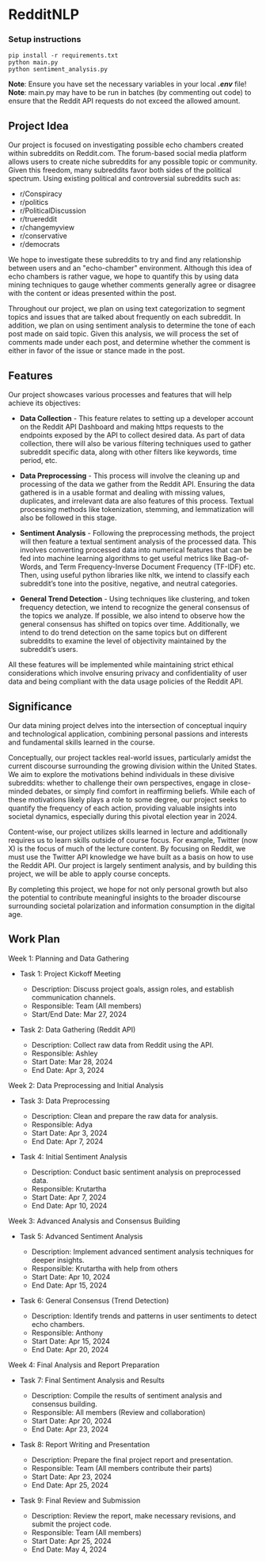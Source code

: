 # RedditNLP

### Setup instructions
```
pip install -r requirements.txt
python main.py
python sentiment_analysis.py
```

**Note**: Ensure you have set the necessary variables in your local ***.env*** file!
**Note**: main.py may have to be run in batches (by commenting out code) to ensure that the Reddit API requests do not exceed the allowed amount. 

## Project Idea

Our project is focused on investigating possible echo chambers created within subreddits on Reddit.com. The forum-based social media platform allows users to create niche subreddits for any possible topic or community. Given this freedom, many subreddits favor both sides of the political spectrum. Using existing political and controversial subreddits such as:
* r/Conspiracy
* r/politics
* r/PoliticalDiscussion
* r/truereddit
* r/changemyview
* r/conservative 
* r/democrats

We hope to investigate these subreddits to try and find any relationship between users and an "echo-chamber" environment. Although this idea of echo chambers is rather vague, we hope to quantify this by using data mining techniques to gauge whether comments generally agree or disagree with the content or ideas presented within the post. 

Throughout our project, we plan on using text categorization to segment topics and issues that are talked about frequently on each subreddit. In addition, we plan on using sentiment analysis to determine the tone of each post made on said topic. Given this analysis, we will process the set of comments made under each post, and determine whether the comment is either in favor of the issue or stance made in the post.

## Features

Our project showcases various processes and features that will help achieve its objectives:

* **Data Collection** - This feature relates to setting up a developer account on the Reddit API Dashboard and making https requests to the endpoints exposed by the API to collect desired data. As part of data collection, there will also be various filtering techniques used to gather subreddit specific data, along with other filters like keywords, time period, etc. 

* **Data Preprocessing** - This process will involve the cleaning up and processing of the data we gather from the Reddit API. Ensuring the data gathered is in a usable format and dealing with missing values, duplicates, and irrelevant data are also features of this process.  Textual processing methods like tokenization, stemming, and lemmatization will also be followed in this stage. 

* **Sentiment Analysis** - Following the preprocessing methods, the project will then feature a textual sentiment analysis of the processed data. This involves converting processed data into numerical features that can be fed into machine learning algorithms to get useful metrics like Bag-of-Words, and Term Frequency-Inverse Document Frequency (TF-IDF) etc. Then, using useful python libraries like nltk, we intend to classify each subreddit’s tone into the positive, negative, and neutral categories. 

* **General Trend Detection** - Using techniques like clustering, and token frequency detection, we intend to recognize the general consensus of the topics we analyze. If possible, we also intend to observe how the general consensus has shifted on topics over time. Additionally, we intend to do trend detection on the same topics but on different subreddits to examine the level of objectivity maintained by the subreddit’s users. 

All these features will be implemented while maintaining strict ethical considerations which involve ensuring privacy and confidentiality of user data and being compliant with the data usage policies of the Reddit API.  

## Significance

Our data mining project delves into the intersection of conceptual inquiry and technological application, combining personal passions and interests and fundamental skills learned in the course. 

Conceptually, our project tackles real-world issues, particularly amidst the current discourse surrounding the growing division within the United States. We aim to explore the motivations behind individuals in these divisive subreddits: whether to challenge their own perspectives, engage in close-minded debates, or simply find comfort in reaffirming beliefs. While each of these motivations likely plays a role to some degree, our project seeks to quantify the frequency of each action, providing valuable insights into societal dynamics, especially during this pivotal election year in 2024. 

Content-wise, our project utilizes skills learned in lecture and additionally requires us to learn skills outside of course focus. For example, Twitter (now X) is the focus of much of the lecture content. By focusing on Reddit, we must use the Twitter API knowledge we have built as a basis on how to use the Reddit API. Our project is largely sentiment analysis, and by building this project, we will be able to apply course concepts.

By completing this project, we hope for not only personal growth but also the potential to contribute meaningful insights to the broader discourse surrounding societal polarization and information consumption in the digital age. 


## Work Plan

Week 1: Planning and Data Gathering
- Task 1: Project Kickoff Meeting
  - Description: Discuss project goals, assign roles, and establish communication channels.
  - Responsible: Team (All members)
  - Start/End Date: Mar 27, 2024
 
- Task 2: Data Gathering (Reddit API)
  - Description: Collect raw data from Reddit using the API.
  - Responsible: Ashley
  - Start Date: Mar 28, 2024
  - End Date: Apr 3, 2024

Week 2: Data Preprocessing and Initial Analysis
- Task 3: Data Preprocessing
  - Description: Clean and prepare the raw data for analysis.
  - Responsible: Adya
  - Start Date: Apr 3, 2024
  - End Date: Apr 7, 2024

- Task 4: Initial Sentiment Analysis
  - Description: Conduct basic sentiment analysis on preprocessed data.
  - Responsible: Krutartha
  - Start Date: Apr 7, 2024
  - End Date: Apr 10, 2024

Week 3: Advanced Analysis and Consensus Building
- Task 5: Advanced Sentiment Analysis
  - Description: Implement advanced sentiment analysis techniques for deeper insights.
  - Responsible: Krutartha with help from others
  - Start Date: Apr 10, 2024
  - End Date: Apr 15, 2024

- Task 6: General Consensus (Trend Detection)
  - Description: Identify trends and patterns in user sentiments to detect echo chambers.
  - Responsible: Anthony
  - Start Date: Apr 15, 2024
  - End Date: Apr 20, 2024

Week 4: Final Analysis and Report Preparation
- Task 7: Final Sentiment Analysis and Results
  - Description: Compile the results of sentiment analysis and consensus building.
  - Responsible: All members (Review and collaboration)
  - Start Date: Apr 20, 2024
  - End Date: Apr 23, 2024

- Task 8: Report Writing and Presentation
  - Description: Prepare the final project report and presentation.
  - Responsible: Team (All members contribute their parts)
  - Start Date: Apr 23, 2024
  - End Date: Apr 25, 2024

- Task 9: Final Review and Submission
  - Description: Review the report, make necessary revisions, and submit the project code.
  - Responsible: Team (All members)
  - Start Date: Apr 25, 2024
  - End Date: May 4, 2024




